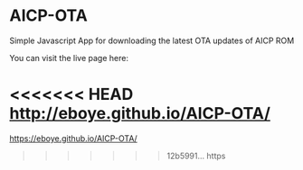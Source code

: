 # AICP-OTA
Simple Javascript App for downloading the latest OTA updates of AICP ROM

You can visit the live page here:

<<<<<<< HEAD
http://eboye.github.io/AICP-OTA/
=======
https://eboye.github.io/AICP-OTA/
>>>>>>> 12b5991... https
